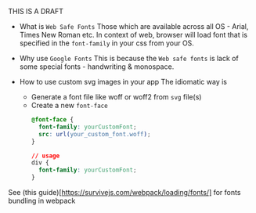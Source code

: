THIS IS A DRAFT

* What is `Web Safe Fonts`
Those which are available across all OS - Arial, Times New Roman etc. In context of web, browser will load font that is specified in the `font-family`
in your css from your OS.

* Why use `Google Fonts`
This is because the `Web safe fonts` is lack of some special fonts - handwriting & monospace.

* How to use custom svg images in your app
The idiomatic way is 
  * Generate a font file like woff or woff2 from `svg` file(s)
  * Create a new `font-face`
    ```css
    @font-face {
      font-family: yourCustomFont;
      src: url(your_custom_font.woff);
    }
    
    // usage
    div {
      font-family: yourCustomFont;
    }
    ```
 See (this guide)[https://survivejs.com/webpack/loading/fonts/] for fonts bundling in webpack 


